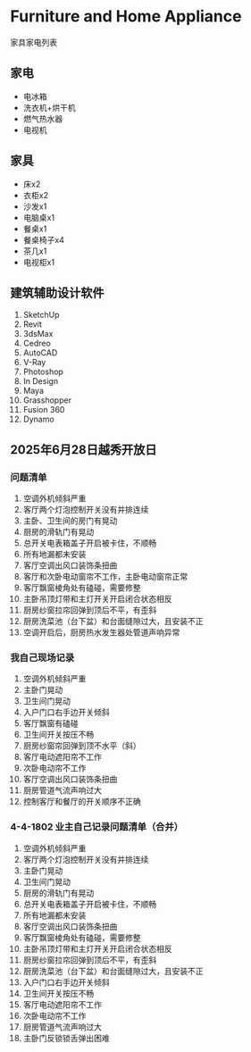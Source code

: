 # Furniture and Home Appliance

家具家电列表

## 家电

- 电冰箱
- 洗衣机+烘干机
- 燃气热水器
- 电视机



## 家具

- 床x2
- 衣柜x2
- 沙发x1
- 电脑桌x1
- 餐桌x1
- 餐桌椅子x4
- 茶几x1
- 电视柜x1



## 建筑辅助设计软件

1. SketchUp
2. Revit
3. 3dsMax
4. Cedreo
5. AutoCAD
6. V-Ray
7. Photoshop
8. In Design
9. Maya
10. Grasshopper
11. Fusion 360
12. Dynamo

## 2025年6月28日越秀开放日

### 问题清单

1. 空调外机倾斜严重
2. 客厅两个灯泡控制开关没有并排连续
3. 主卧、卫生间的房门有晃动
4. 厨房的滑轨门有晃动
5. 总开关电表箱盖子开启被卡住，不顺畅
6. 所有地漏都未安装
7. 客厅空调出风口装饰条扭曲
8. 客厅和次卧电动窗帘不工作，主卧电动窗帘正常
9. 客厅飘窗棱角处有磕碰，需要修整
10. 主卧吊顶灯带和主灯开关开启闭合状态相反
11. 厨房纱窗拉帘回弹到顶后不平，有歪斜
12. 厨房洗菜池（台下盆）和台面缝隙过大，且安装不正
13. 空调开启后，厨房热水发生器处管道声响异常

### 我自己现场记录

1. 空调外机倾斜严重
2. 主卧门晃动
3. 卫生间门晃动
4. 入户门口右手边开关倾斜
5. 客厅飘窗有磕碰
6. 卫生间开关按压不畅
7. 厨房纱窗帘回弹到顶不水平（斜）
8. 客厅电动遮阳帘不工作
9. 次卧电动帘不工作
10. 客厅空调出风口装饰条扭曲
11. 厨房管道气流声响过大
12. 控制客厅和餐厅的开关顺序不正确

### 4-4-1802 业主自己记录问题清单（合并）

1. 空调外机倾斜严重
2. 客厅两个灯泡控制开关没有并排连续
3. 主卧门晃动
4. 卫生间门晃动
5. 厨房的滑轨门有晃动
6. 总开关电表箱盖子开启被卡住，不顺畅
7. 所有地漏都未安装
8. 客厅空调出风口装饰条扭曲
9. 客厅飘窗棱角处有磕碰，需要修整
10. 主卧吊顶灯带和主灯开关开启闭合状态相反
11. 厨房纱窗拉帘回弹到顶后不平，有歪斜
12. 厨房洗菜池（台下盆）和台面缝隙过大，且安装不正
13. 入户门口右手边开关倾斜
14. 卫生间开关按压不畅
15. 客厅电动遮阳帘不工作
16. 次卧电动帘不工作
17. 厨房管道气流声响过大
18. 主卧门反锁锁舌弹出困难